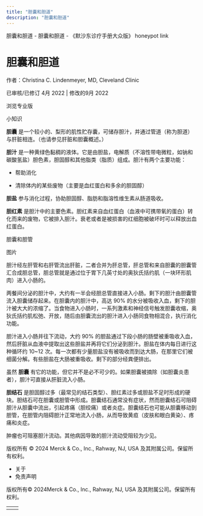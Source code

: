 ```yaml
---
title: "胆囊和胆道"
description: "胆囊和胆道"
---
```


﻿胆囊和胆道 \- 胆囊和胆道 \- 《默沙东诊疗手册大众版》 honeypot link

# 胆囊和胆道

作者：Christina C. Lindenmeyer, MD, Cleveland Clinic

已审核/已修订 4月 2022 \| 修改的9月 2022

浏览专业版

小知识

**胆囊** 是一个较小的、梨形的肌性贮存囊，可储存胆汁，并通过管道（称为胆道）与肝脏相连。（也请参见肝脏和胆囊概述。）

**胆汁** 是一种黄绿色黏稠的液体。它是由胆盐，电解质（不溶性带电微粒，如钠和碳酸氢盐）胆色素，胆固醇和其他脂类（脂质）组成。胆汁有两个主要功能：

- 帮助消化

- 清除体内的某些废物（主要是血红蛋白和多余的胆固醇）


**胆盐** 参与消化过程，协助胆固醇、脂肪和脂溶性维生素从肠道吸收。

**胆红素** 是胆汁中的主要色素。胆红素来自血红蛋白（血液中可携带氧的蛋白）转化而来的废物，它被排入胆汁。衰老或者是被损害的红细胞被破坏时可以释放出血红蛋白。

胆囊和胆管



图片

胆汁经左肝管和右肝管流出肝脏，二者合并为肝总管，肝总管和来自胆囊的胆囊管汇合成胆总管，胆总管就是通过位于胃下几英寸处的奥狄氏括约肌（一块环形肌肉）进入小肠的。

两餐间分泌的胆汁中，大约有一半会经胆总管直接进入小肠。剩下的胆汁由胆囊管流入胆囊储存起来。在胆囊内的胆汁中，高达 90% 的水分被吸收入血，剩下的胆汁被大大的浓缩了。当食物进入小肠时，一系列激素和神经信号触发胆囊收缩，奥狄氏括约肌松弛、开放，随后由胆囊流出的胆汁进入小肠同食物相混合，执行消化功能。

胆汁进入小肠并往下流动，大约 90% 的胆盐通过下段小肠的肠壁被重吸收入血，然后肝脏从血液中提取出这些胆盐并再将它们分泌到胆汁。胆盐在体内每日进行这种循环约 10~12 次。每一次都有少量胆盐没有被吸收而到达大肠，在那里它们被细菌分解。有些胆盐在大肠被重吸收。剩下的部分经粪便排出。

虽然 **胆囊** 有它的功能，但它并不是必不可少的。如果胆囊被摘除（如胆囊炎患者），胆汁可直接从肝脏流入小肠。

**胆结石** 是胆固醇过多（最常见的结石类型）、胆红素过多或胆盐不足时形成的硬块。胆结石可在胆囊或胆管中形成。胆囊结石通常没有症状，然而胆囊结石可阻碍胆汁从胆囊中流出，引起疼痛（胆绞痛）或者炎症。胆囊结石也可能从胆囊移动到胆管，在胆管内阻碍胆汁正常地流入小肠，从而导致黄疸（皮肤和眼白黄染）、疼痛和炎症。

肿瘤也可阻塞胆汁流动。其他病因导致的胆汁流动受阻较为少见。



版权所有 © 2024
Merck & Co., Inc., Rahway, NJ, USA 及其附属公司。保留所有权利。

- 关于
- 免责声明

版权所有© 2024Merck & Co., Inc., Rahway, NJ, USA 及其附属公司。保留所有权利。

|     |     |
| --- | --- |
|  |  |